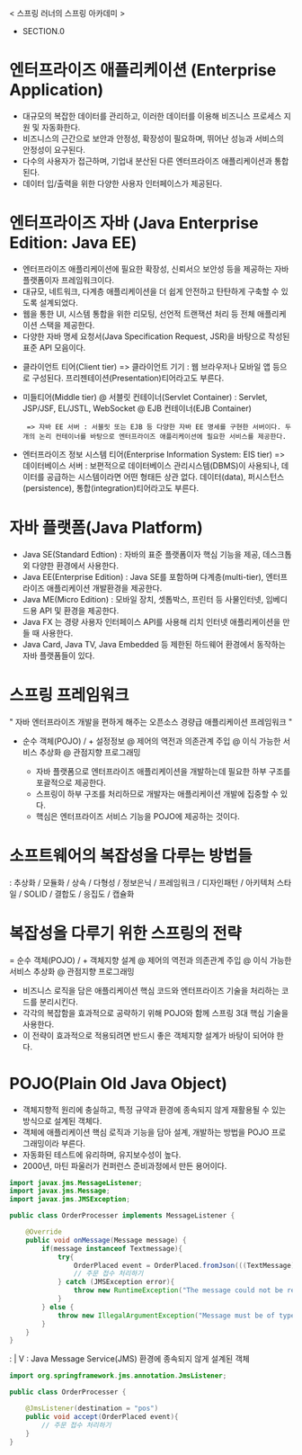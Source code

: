 < 스프링 러너의 스프링 아카데미 >

* SECTION.0

# 엔터프라이즈 애플리케이션 (Enterprise Application)
- 대규모의 복잡한 데이터를 관리하고, 이러한 데이터를 이용해 비즈니스 프로세스 지원 및 자동화한다.
- 비즈니스의 근간으로 보안과 안정성, 확장성이 필요하며, 뛰어난 성능과 서비스의 안정성이 요구된다.
- 다수의 사용자가 접근하며, 기업내 분산된 다른 엔터프라이즈 애플리케이션과 통합된다.
- 데이터 입/출력을 위한 다양한 사용자 인터페이스가 제공된다.

# 엔터프라이즈 자바 (Java Enterprise Edition: Java EE)
- 엔터프라이즈 애플리케이션에 필요한 확장성, 신뢰서으 보안성 등을 제공하는 자바 플랫폼이자 프레임워크이다.
- 대규모, 네트워크, 다계층 애플리케이션을 더 쉽게 안전하고 탄탄하게 구축할 수 있도록 설계되었다.
- 웹을 통한 UI, 시스템 통합을 위한 리모팅, 선언적 트랜잭션 처리 등 전체 애플리케이션 스택을 제공한다.
- 다양한 자바 명세 요청서(Java Specification Request, JSR)을 바탕으로 작성된 표준 API 모음이다. 

* 클라이언트 티어(Client tier) => 클라이언트 기기 : 웹 브라우저나 모바일 앱 등으로 구성된다. 프리젠테이션(Presentation)티어라고도 부른다.
* 미들티어(Middle tier)
       @ 서블릿 컨테이너(Servlet Container) : Servlet, JSP/JSF, EL/JSTL, WebSocket
       @ EJB 컨테이너(EJB Container)

       => 자바 EE 서버 : 서블릿 또는 EJB 등 다양한 자바 EE 명세를 구현한 서버이다. 두 개의 논리 컨테이너를 바탕으로 엔터프라이즈 애플리케이션에 필요한 서비스를 제공한다.
* 엔터프라이즈 정보 시스템 티어(Enterprise Information System: EIS tier) => 데이터베이스 서버 : 보편적으로 데이터베이스 관리시스템(DBMS)이 사용되나, 데이터를 공급하는 시스템이라면 어떤 형태든 상관 없다. 데이터(data), 퍼시스턴스(persistence), 통합(integration)티어라고도 부른다.

# 자바 플랫폼(Java Platform)
- Java SE(Standard Edtion) : 자바의 표준 플랫폼이자 핵심 기능을 제공, 데스크톱외 다양한 환경에서 사용한다.
- Java EE(Enterprise Edition) : Java SE를 포함하며 다계층(multi-tier), 엔터프라이즈 애플리케이션 개발환경을 제공한다.
- Java ME(Micro Edition) : 모바일 장치, 셋톱박스, 프린터 등 사물인터넷, 임베디드용 API 및 환경을 제공한다.
- Java FX 는 경량 사용자 인터페이스 API를 사용해 리치 인터넷 애플리케이션을 만들 때 사용한다.
- Java Card, Java TV, Java Embedded 등 제한된 하드웨어 환경에서 동작하는 자바 플랫폼들이 있다.

# 스프링 프레임워크

" 자바 엔터프라이즈 개발을 편하게 해주는 오픈소스 경량급 애플리케이션 프레임워크 "

* 순수 객체(POJO) / + 설정정보
  @ 제어의 역전과 의존관계 주입
  @ 이식 가능한 서비스 추상화
  @ 관점지향 프로그래밍
  
  - 자바 플랫폼으로 엔터프라이즈 애플리케이션을 개발하는데 필요한 하부 구조를 포괄적으로 제공한다.
  - 스프링이 하부 구조를 처리하므로 개발자는 애플리케이션 개발에 집중할 수 있다.
  - 핵심은 엔터프라이즈 서비스 기능을 POJO에 제공하는 것이다.

# 소프트웨어의 복잡성을 다루는 방법들
: 추상화 / 모듈화 / 상속 / 다형성 / 정보은닉 / 프레임워크 / 디자인패턴 / 아키텍처 스타일 / SOLID / 결합도 / 응집도 / 캡슐화

# 복잡성을 다루기 위한 스프링의 전략
= 순수 객체(POJO) / + 객체지향 설계
  @ 제어의 역전과 의존관계 주입
  @ 이식 가능한 서비스 추상화
  @ 관점지향 프로그래밍

- 비즈니스 로직을 담은 애플리케이션 핵심 코드와 엔터프라이즈 기술을 처리하는 코드를 분리시킨다.
- 각각의 복잡함을 효과적으로 공략하기 위해 POJO와 함께 스프링 3대 핵심 기술을 사용한다.
- 이 전략이 효과적으로 적용되려면 반드시 좋은 객체지향 설계가 바탕이 되어야 한다.


# POJO(Plain Old Java Object)
- 객체지향적 원리에 충실하고, 특정 규약과 환경에 종속되지 않게 재활용될 수 있는 방식으로 설계된 객체다.
- 객체에 애플리케이션 핵심 로직과 기능을 담아 설계, 개발하는 방법을 POJO 프로그래밍이라 부른다.
- 자동화된 테스트에 유리하며, 유지보수성이 높다.
- 2000년, 마틴 파울러가 컨퍼런스 준비과정에서 만든 용어이다.
  
```java
import javax.jms.MessageListener;
import javax.jms.Message;
import javax.jms.JMSException;

public class OrderProcesser implements MessageListener {

    @Override
    public void onMessage(Message message) {
        if(message instanceof Textmessage){
            try{
                OrderPlaced event = OrderPlaced.fromJson(((TextMessage) message).getText());
                // 주문 접수 처리하기
            } catch (JMSException error){
                throw new RuntimeException("The message could not be read.", error);
            }
        } else {
            throw new IllegalArgumentException("Message must be of type TextMessage");
        }
    }
}
```
:
             |
             V      : Java Message Service(JMS) 환경에 종속되지 않게 설계된 객체

```java
import org.springframework.jms.annotation.JmsListener;

public class OrderProcesser {

    @JmsListener(destination = "pos")
    public void accept(OrderPlaced event){
        // 주문 접수 처리하기
    }
}      
```       